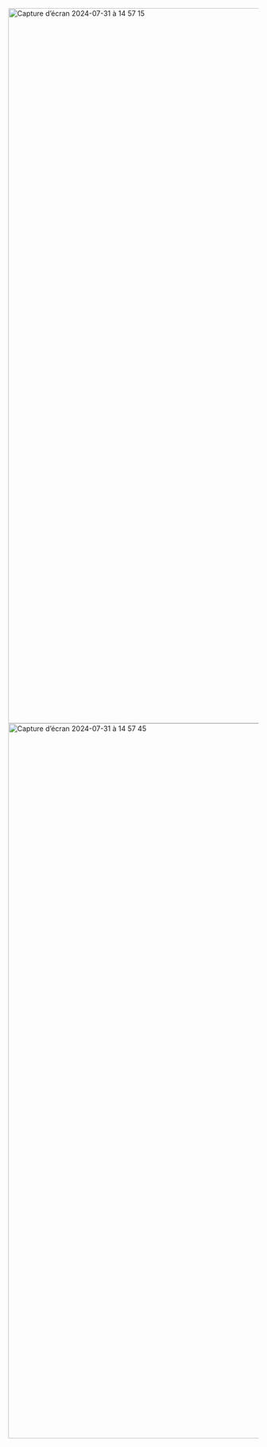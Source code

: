 <img width="1440" alt="Capture d’écran 2024-07-31 à 14 57 15" src="https://github.com/user-attachments/assets/02a7d845-4241-41de-b5a7-744812379105">
<img width="1440" alt="Capture d’écran 2024-07-31 à 14 57 45" src="https://github.com/user-attachments/assets/af089fbd-801c-4769-90bb-94fc816311c0">

